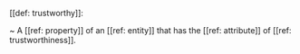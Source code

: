 [[def: trustworthy]]:

~ A [[ref: property]] of an [[ref: entity]] that has the [[ref: attribute]] of [[ref: trustworthiness]].

